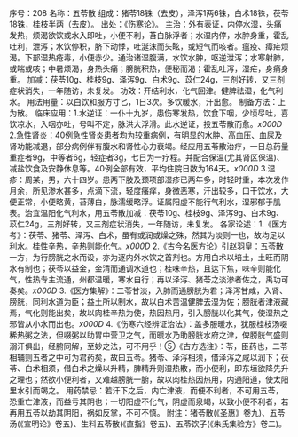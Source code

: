 序号：208
名称：五苓散
组成：猪苓18铢（去皮），泽泻1两6铢，白术18铢，茯苓18铢，桂枝半两（去皮）。
出处：《伤寒论》。
主治：外有表证，内停水湿，头痛发热，烦渴欲饮或水入即吐，小便不利，苔白脉浮者；水湿内停，水肿身重，霍乱吐利，泄泻；水饮停积，脐下动悸，吐涎沫而头眩，或短气而咳者。瘟疫、瘴疟烦渴。下部湿热疮毒，小便赤少。通治诸湿腹满，水饮水肿，呕逆泄泻；水寒射肺，或喘或咳；中暑烦渴，身热头痛；膀胱积热，便秘而渴；霍乱吐泻，湿疟，身痛身重。
加减：茯苓10g、桂枝9g、泽泻9g、白术9g、苡仁24g，三剂好转，又三剂症状消失，一年随访，未复发。
功效：开结利水，化气回津。健脾祛湿，化气利水。
用法用量：以白饮和服方寸匕，1日3次。多饮暖水，汗出愈。
制备方法：上为散。
临床应用：1.水逆证：一仆十九岁，患伤寒发热，饮食下咽，少顷尽吐，喜饮凉水，入咽亦吐，号叫不定，脉洪大浮滑。此水逆证，投五苓散而愈。_x000D_
2.急性肾炎：40例急性肾炎患者均为较重病例，有明显的水肿、高血压、血尿及肾功能减退，部分病例伴有腹水和肾性心力衰竭。经应用五苓散治疗，一日总药量重症者9g，中等者6g，轻症者3g，七日为一疗程。并配合保温(尤其肾区保温)、减盐饮食及安静休息等。40例全部有效，平均住院日数为164天。_x000D_
3.湿疹：周某，男，六十四岁。患两下肢及颈项部湿疹已两年多，时轻时重，本次发作月余，所见渗水甚多，点滴下流，轻度瘙痒，身微恶寒，汗出较多，口干饮水，大便正常，小便略黄，苔薄白，脉濡缓略浮。证属阳虚不能行气利水，湿邪郁于肌表。治宜温阳化气利水，用五苓散加减：茯苓10g、桂枝9g、泽泻9g、白术9g、苡仁24g，三剂好转，又三剂症状消失，一年随访，未复发。
各家论述：1.《医方考》：茯苓、猪苓、泽泻、白术，虽有或润或燥之殊，然其为淡则一也，故均足以利水。桂性辛热，辛热则能化气。_x000D_
2.《古今名医方论》引赵羽皇：五苓散一方，为行膀胱之水而设，亦为逐内外水饮之首剂也。方用白术以培土，土旺而阴水有制也；茯苓以益金，金清而通调水道也；桂味辛热，且达下焦，味辛则能化气，性热专主流通，州都温暖，寒水自行；再以泽泻、猪苓之淡渗者佐之，禹功可奏矣。_x000D_
3.《医方集解》：二苓甘淡，入肺而通膀胱为君；泽泻甘咸，入肾、膀胱，同利水道为臣；益土所以制水，故以白术苦温健脾去湿为佐；膀胱者津液藏焉，气化则能出矣，故以肉桂辛热为使，热因热用，引入膀胱以化其气，使湿热之邪皆从小水而出也。_x000D_
4.《伤寒六经辨证治法》：盖多服暖水，犹服桂枝汤啜稀热粥之法，但啜粥以助胃中营卫之气，而暖水乃助膀胱水府之津，俾膀胱气盛则溺汗俱出，经腑同解，至妙之法，可不用乎！⑤《古方选注》：苓，臣药也，二苓相辅则五者之中可为君药矣，故曰五苓。猪苓、泽泻相须，借泽泻之咸以润下；茯苓、白术相须，借白术之燥以升精，脾精升则湿热散，而小便利，即东垣欲降先升之理也；然欲小便利者，又难越膀胱一腑，故以肉桂热因热用，内通阳道，使太阳里水引而竭之。
用药禁忌：若汗下之后，内亡津液，而便不利者，不可用五苓，恐重亡津液，而益亏其阴也；一切阳虚不化气，阴虚而泉竭，以致小便不利者，若再用五苓以劫其阴阳，祸如反掌，不可不慎。
附注：猪苓散(《圣惠》卷九)、五苓汤(《宣明论》卷五)、生料五苓散(《直指》卷五)、五苓饮子(《朱氏集验方》卷二)。
